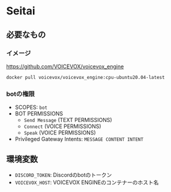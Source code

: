 # Seitai

## 必要なもの

### イメージ

https://github.com/VOICEVOX/voicevox_engine

```sh
docker pull voicevox/voicevox_engine:cpu-ubuntu20.04-latest
```

### botの権限

- SCOPES: `bot`
- BOT PERMISSIONS
  - `Send Message` (TEXT PERMISSIONS)
  - `Connect` (VOICE PERMISSIONS)
  - `Speak` (VOICE PERMISSIONS)
- Privileged Gateway Intents: `MESSAGE CONTENT INTENT`

## 環境変数
- `DISCORD_TOKEN`: Discordのbotのトークン
- `VOICEVOX_HOST`: VOICEVOX ENGINEのコンテナーのホスト名
